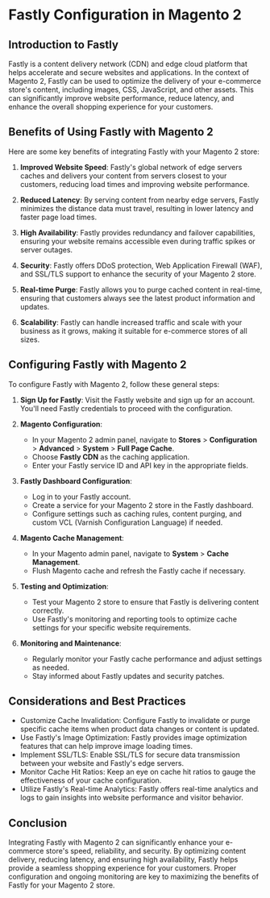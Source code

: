 # Fastly Configuration in Magento 2

## Introduction to Fastly

Fastly is a content delivery network (CDN) and edge cloud platform that helps accelerate and secure websites and applications. In the context of Magento 2, Fastly can be used to optimize the delivery of your e-commerce store's content, including images, CSS, JavaScript, and other assets. This can significantly improve website performance, reduce latency, and enhance the overall shopping experience for your customers.

## Benefits of Using Fastly with Magento 2

Here are some key benefits of integrating Fastly with your Magento 2 store:

1. **Improved Website Speed**: Fastly's global network of edge servers caches and delivers your content from servers closest to your customers, reducing load times and improving website performance.

2. **Reduced Latency**: By serving content from nearby edge servers, Fastly minimizes the distance data must travel, resulting in lower latency and faster page load times.

3. **High Availability**: Fastly provides redundancy and failover capabilities, ensuring your website remains accessible even during traffic spikes or server outages.

4. **Security**: Fastly offers DDoS protection, Web Application Firewall (WAF), and SSL/TLS support to enhance the security of your Magento 2 store.

5. **Real-time Purge**: Fastly allows you to purge cached content in real-time, ensuring that customers always see the latest product information and updates.

6. **Scalability**: Fastly can handle increased traffic and scale with your business as it grows, making it suitable for e-commerce stores of all sizes.

## Configuring Fastly with Magento 2

To configure Fastly with Magento 2, follow these general steps:

1. **Sign Up for Fastly**: Visit the Fastly website and sign up for an account. You'll need Fastly credentials to proceed with the configuration.

2. **Magento Configuration**:
   - In your Magento 2 admin panel, navigate to **Stores** > **Configuration** > **Advanced** > **System** > **Full Page Cache**.
   - Choose **Fastly CDN** as the caching application.
   - Enter your Fastly service ID and API key in the appropriate fields.

3. **Fastly Dashboard Configuration**:
   - Log in to your Fastly account.
   - Create a service for your Magento 2 store in the Fastly dashboard.
   - Configure settings such as caching rules, content purging, and custom VCL (Varnish Configuration Language) if needed.

4. **Magento Cache Management**:
   - In your Magento admin panel, navigate to **System** > **Cache Management**.
   - Flush Magento cache and refresh the Fastly cache if necessary.

5. **Testing and Optimization**:
   - Test your Magento 2 store to ensure that Fastly is delivering content correctly.
   - Use Fastly's monitoring and reporting tools to optimize cache settings for your specific website requirements.

6. **Monitoring and Maintenance**:
   - Regularly monitor your Fastly cache performance and adjust settings as needed.
   - Stay informed about Fastly updates and security patches.

## Considerations and Best Practices

- Customize Cache Invalidation: Configure Fastly to invalidate or purge specific cache items when product data changes or content is updated.
- Use Fastly's Image Optimization: Fastly provides image optimization features that can help improve image loading times.
- Implement SSL/TLS: Enable SSL/TLS for secure data transmission between your website and Fastly's edge servers.
- Monitor Cache Hit Ratios: Keep an eye on cache hit ratios to gauge the effectiveness of your cache configuration.
- Utilize Fastly's Real-time Analytics: Fastly offers real-time analytics and logs to gain insights into website performance and visitor behavior.

## Conclusion

Integrating Fastly with Magento 2 can significantly enhance your e-commerce store's speed, reliability, and security. By optimizing content delivery, reducing latency, and ensuring high availability, Fastly helps provide a seamless shopping experience for your customers. Proper configuration and ongoing monitoring are key to maximizing the benefits of Fastly for your Magento 2 store.
